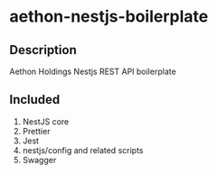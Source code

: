 # aethon-nestjs-boilerplate

## Description

Aethon Holdings Nestjs REST API boilerplate

## Included

1. NestJS core
2. Prettier
3. Jest
4. nestjs/config and related scripts
5. Swagger
